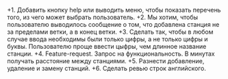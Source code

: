  +1. Добавить кнопку help или выводить меню, чтобы показать перечень того, из чего может выбрать пользователь.
 +2. Мы хотим, чтобы пользователю выводилось сообщение о том, что добавлена станция не за пределами ветки, а в конец ветки.
 +3. Сделать так, чтобы в любом случае ввода необходимы были только цифры, а не только цифры и буквы. Пользователю проще ввести цыфры, чем длинное название станции.
 +4. Feature-request. Запрос на функциональность. В минутах получать расстояние между станциями.
 +5. Разнести добавление, удаление и замену станций.
 +6. Сделать ревью строк английского.